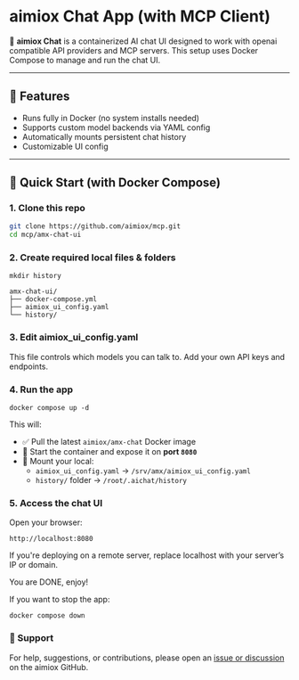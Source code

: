 # aimiox Chat App (with MCP Client)

🚀 **aimiox Chat** is a containerized AI chat UI designed to work with openai compatible API providers and MCP servers. This setup uses Docker Compose to manage and run the chat UI.

---

## 🧱 Features

- Runs fully in Docker (no system installs needed)
- Supports custom model backends via YAML config
- Automatically mounts persistent chat history
- Customizable UI config

---

## 🚀 Quick Start (with Docker Compose)

### 1. Clone this repo

```bash
git clone https://github.com/aimiox/mcp.git
cd mcp/amx-chat-ui
```

### 2. Create required local files & folders

```
mkdir history

amx-chat-ui/
├── docker-compose.yml
├── aimiox_ui_config.yaml
└── history/
```

### 3. Edit aimiox_ui_config.yaml

This file controls which models you can talk to. Add your own API keys and endpoints.

### 4. Run the app

```
docker compose up -d
```

This will:

- ✅ Pull the latest `aimiox/amx-chat` Docker image
- 🚪 Start the container and expose it on **port `8080`**
- 📄 Mount your local:
  - `aimiox_ui_config.yaml` → `/srv/amx/aimiox_ui_config.yaml`
  - `history/` folder → `/root/.aichat/history`

### 5. Access the chat UI

Open your browser:
```
http://localhost:8080
```
If you're deploying on a remote server, replace localhost with your server’s IP or domain.

You are DONE, enjoy!

If you want to stop the app:

```
docker compose down
```

### 📣 Support

For help, suggestions, or contributions, please open an [issue or discussion](https://github.com/aimiox/mcp) on the aimiox GitHub.

